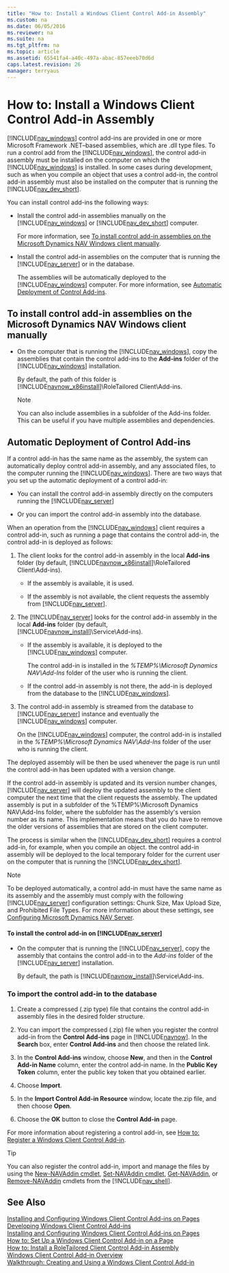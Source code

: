 ```yaml
---
title: "How to: Install a Windows Client Control Add-in Assembly"
ms.custom: na
ms.date: 06/05/2016
ms.reviewer: na
ms.suite: na
ms.tgt_pltfrm: na
ms.topic: article
ms.assetid: 65541fa4-a40c-497a-abac-857eeeb70d6d
caps.latest.revision: 26
manager: terryaus
---
```

# How to: Install a Windows Client Control Add-in Assembly
[!INCLUDE[nav_windows](includes/nav_windows_md.md)] control add\-ins are provided in one or more Microsoft Framework .NET–based assemblies, which are .dll type files. To run a control add from the [!INCLUDE[nav_windows](includes/nav_windows_md.md)], the control add\-in assembly must be installed on the computer on which the [!INCLUDE[nav_windows](includes/nav_windows_md.md)] is installed. In some cases during development, such as when you compile an object that uses a control add\-in, the control add\-in assembly must also be installed on the computer that is running the [!INCLUDE[nav_dev_short](includes/nav_dev_short_md.md)].  
  
 You can install control add\-ins the following ways:  
  
-   Install the control add\-in assemblies manually on the [!INCLUDE[nav_windows](includes/nav_windows_md.md)] or [!INCLUDE[nav_dev_short](includes/nav_dev_short_md.md)] computer.  
  
     For more information, see [To install control add-in assemblies on the Microsoft Dynamics NAV Windows client manually](../Topic/How%20to:%20Install%20a%20Windows%20Client%20Control%20Add-in%20Assembly.md#InstallClient).  
  
-   Install the control add\-in assemblies on the computer that is running the [!INCLUDE[nav_server](includes/nav_server_md.md)] or in the database.  
  
     The assemblies will be automatically deployed to the [!INCLUDE[nav_windows](includes/nav_windows_md.md)] computer. For more information, see [Automatic Deployment of Control Add-ins](../Topic/How%20to:%20Install%20a%20Windows%20Client%20Control%20Add-in%20Assembly.md#AutomaticDep).  
  
##  <a name="InstallClient"></a> To install control add\-in assemblies on the Microsoft Dynamics NAV Windows client manually  
  
-   On the computer that is running the [!INCLUDE[nav_windows](includes/nav_windows_md.md)], copy the assemblies that contain the control add\-ins to the **Add\-ins** folder of the [!INCLUDE[nav_windows](includes/nav_windows_md.md)] installation.  
  
     By default, the path of this folder is [!INCLUDE[navnow_x86install](includes/navnow_x86install_md.md)]\\RoleTailored Client\\Add\-ins.  
  
    > [!NOTE]  
    >  You can also include assemblies in a subfolder of the Add\-ins folder. This can be useful if you have multiple assemblies and dependencies.  
  
##  <a name="AutomaticDep"></a> Automatic Deployment of Control Add\-ins  
 If a control add\-in has the same name as the assembly, the system can automatically deploy control add\-in assembly, and any associated files, to the computer running the [!INCLUDE[nav_windows](includes/nav_windows_md.md)]. There are two ways that you set up the automatic deployment of a control add\-in:  
  
-   You can install the control add\-in assembly directly on the computers running the [!INCLUDE[nav_server](includes/nav_server_md.md)]  
  
-   Or you can import the control add\-in assembly into the database.  
  
 When an operation from the [!INCLUDE[nav_windows](includes/nav_windows_md.md)] client requires a control add\-in, such as running a page that contains the control add\-in, the control add\-in is deployed as follows:  
  
1.  The client looks for the control add\-in assembly in the local **Add\-ins** folder \(by default, [!INCLUDE[navnow_x86install](includes/navnow_x86install_md.md)]\\RoleTailored Client\\Add\-ins\).  
  
    -   If the assembly is available, it is used.  
  
    -   If the assembly is not available, the client requests the assembly from [!INCLUDE[nav_server](includes/nav_server_md.md)].  
  
2.  The [!INCLUDE[nav_server](includes/nav_server_md.md)] looks for the control add\-in assembly in the local **Add\-ins** folder \(by default, [!INCLUDE[navnow_install](includes/navnow_install_md.md)]\\Service\\Add\-ins\).  
  
    -   If the assembly is available, it is deployed to the [!INCLUDE[nav_windows](includes/nav_windows_md.md)] computer.  
  
         The control add\-in is installed in the *%TEMP%\\Microsoft Dynamics NAV\\Add\-Ins* folder of the user who is running the client.  
  
    -   If the control add\-in assembly is not there, the add\-in is deployed from the database to the [!INCLUDE[nav_windows](includes/nav_windows_md.md)].  
  
3.  The control add\-in assembly is streamed from the database to [!INCLUDE[nav_server](includes/nav_server_md.md)] instance and eventually the [!INCLUDE[nav_windows](includes/nav_windows_md.md)] computer.  
  
     On the [!INCLUDE[nav_windows](includes/nav_windows_md.md)] computer, the control add\-in is installed in the *%TEMP%\\Microsoft Dynamics NAV\\Add\-Ins* folder of the user who is running the client.  
  
 The deployed assembly will be then be used whenever the page is run until the control add\-in has been updated with a version change.  
  
 If the control add\-in assembly is updated and its version number changes, [!INCLUDE[nav_server](includes/nav_server_md.md)] will deploy the updated assembly to the client computer the next time that the client requests the assembly. The updated assembly is put in a subfolder of the %TEMP%\\Microsoft Dynamics NAV\\Add\-Ins folder, where the subfolder has the assembly's version number as its name. This implementation means that you do have to remove the older versions of assemblies that are stored on the client computer.  
  
 The process is similar when the [!INCLUDE[nav_dev_short](includes/nav_dev_short_md.md)] requires a control add\-in, for example, when you compile an object. the control add\-in assembly will be deployed to the local temporary folder for the current user on the computer that is running the [!INCLUDE[nav_dev_short](includes/nav_dev_short_md.md)].  
  
> [!NOTE]  
>  To be deployed automatically, a control add\-in must have the same name as its assembly and the assembly must comply with the following [!INCLUDE[nav_server](includes/nav_server_md.md)] configuration settings: Chunk Size, Max Upload Size, and Prohibited File Types. For more information about these settings, see [Configuring Microsoft Dynamics NAV Server](Configuring-Microsoft-Dynamics-NAV-Server.md).  
  
#### To install the control add\-in on [!INCLUDE[nav_server](includes/nav_server_md.md)]  
  
-   On the computer that is running the [!INCLUDE[nav_server](includes/nav_server_md.md)], copy the assembly that contains the control add\-in to the *Add\-ins* folder of the [!INCLUDE[nav_server](includes/nav_server_md.md)] installation.  
  
     By default, the path is [!INCLUDE[navnow_install](includes/navnow_install_md.md)]\\Service\\Add\-ins.  
  
###  <a name="InstallOnDatabase"></a> To import the control add\-in to the database  
  
1.  Create a compressed \(.zip type\) file that contains the control add\-in assembly files in the desired folder structure.  
  
2.  You can import the compressed \(.zip\) file when you register the control add\-in from the **Control Add\-ins** page in [!INCLUDE[navnow](includes/navnow_md.md)]. In the **Search** box, enter **Control Add\-ins** and then choose the related link.  
  
3.  In the **Control Add\-ins** window, choose **New**, and then in the **Control Add\-in Name** column, enter the control add\-in name. In the **Public Key Token** column, enter the public key token that you obtained earlier.  
  
4.  Choose **Import**.  
  
5.  In the **Import Control Add\-in Resource** window, locate the.zip file, and then choose **Open**.  
  
6.  Choose the **OK** button to close the **Control Add\-in** page.  
  
 For more information about registering a control add\-in, see [How to: Register a Windows Client Control Add\-in](../Topic/How%20to:%20Register%20a%20Windows%20Client%20Control%20Add-in.md).  
  
> [!TIP]  
>  You can also register the control add\-in, import and manage the files by using the [New\-NAVAddin cmdlet](http://go.microsoft.com/fwlink/?LinkID=521781), [Set\-NAVAddin cmdlet](http://go.microsoft.com/fwlink/?LinkID=521784), [Get\-NAVAddin](http://go.microsoft.com/fwlink/?LinkID=521782), or [Remove\-NAVAddin](http://go.microsoft.com/fwlink/?LinkID=521783) cmdlets from the [!INCLUDE[nav_shell](includes/nav_shell_md.md)].  
  
## See Also  
 [Installing and Configuring Windows Client Control Add\-ins on Pages](Installing-and-Configuring-Windows-Client-Control-Add-ins-on-Pages.md)   
 [Developing Windows Client Control Add\-ins](Developing-Windows-Client-Control-Add-ins.md)   
 [Installing and Configuring Windows Client Control Add\-ins on Pages](Installing-and-Configuring-Windows-Client-Control-Add-ins-on-Pages.md)   
 [How to: Set Up a Windows Client Control Add\-in on a Page](../Topic/How%20to:%20Set%20Up%20a%20Windows%20Client%20Control%20Add-in%20on%20a%20Page.md)   
 [How to: Install a RoleTailored Client Control Add\-in Assembly](../Topic/How%20to:%20Install%20a%20Windows%20Client%20Control%20Add-in%20Assembly.md)   
 [Windows Client Control Add\-in Overview](Windows-Client-Control-Add-in-Overview.md)   
 [Walkthrough: Creating and Using a Windows Client Control Add\-in](../Topic/Walkthrough:%20Creating%20and%20Using%20a%20Windows%20Client%20Control%20Add-in.md)